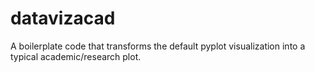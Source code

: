# datavizacad
A boilerplate code that transforms the default pyplot visualization into a typical academic/research plot.
